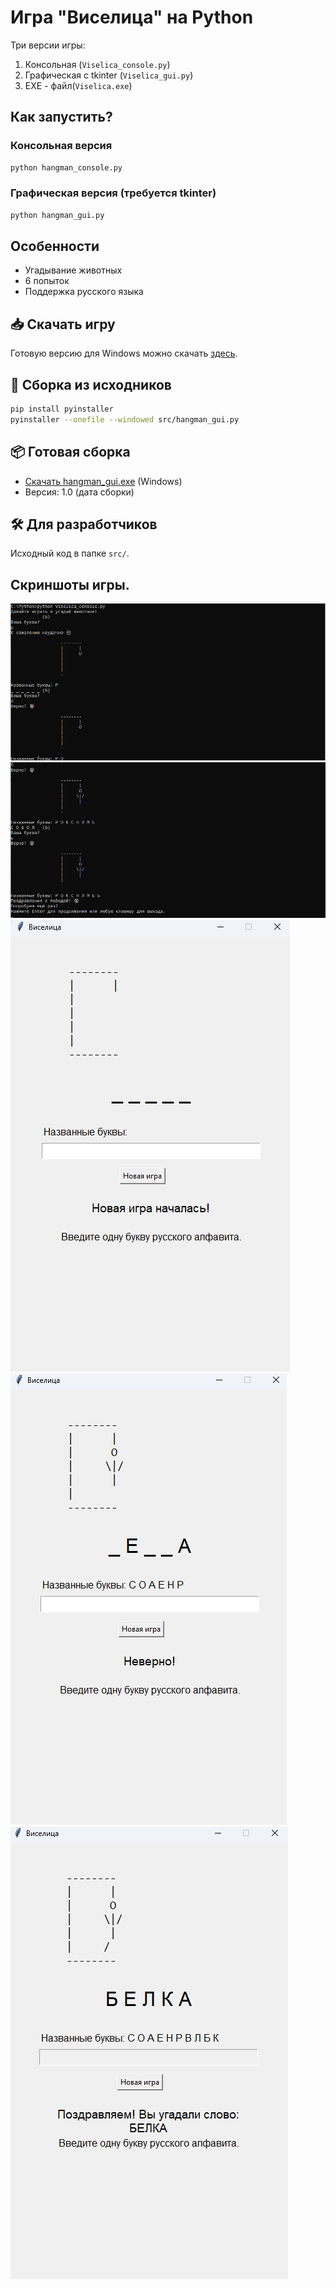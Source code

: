 # Игра "Виселица" на Python

Три версии игры:
1. Консольная (`Viselica_console.py`)
2. Графическая с tkinter (`Viselica_gui.py`)
3. EXE - файл(`Viselica.exe`)
## Как запустить?
### Консольная версия
```bash
python hangman_console.py
```

### Графическая версия (требуется tkinter)
```bash
python hangman_gui.py
```

## Особенности
- Угадывание животных
- 6 попыток
- Поддержка русского языка

## 📥 Скачать игру
Готовую версию для Windows можно скачать [здесь](dist/Viselica.exe).

## 🔨 Сборка из исходников
```bash
pip install pyinstaller
pyinstaller --onefile --windowed src/hangman_gui.py
```

## 📦 Готовая сборка
- [Скачать hangman_gui.exe](dist/Viselica.exe) (Windows)
- Версия: 1.0 (дата сборки)

## 🛠 Для разработчиков
Исходный код в папке `src/`.

##  Скриншоты игры.

![Скриншот игры](images/console_version.png)
![Скриншот игры](images/console_version_2.png)  
![Скриншот игры](images/gui_version.png)
![Скриншот игры](images/gui_version_2.png)
![Скриншот игры](images/gui_version_3.png)
